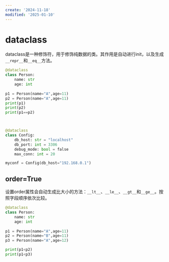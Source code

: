 ```yaml
---
create: '2024-11-18'
modified: '2025-01-10'
---
```


# dataclass

dataclass是一种修饰符，用于修饰纯数据的类。其作用是自动进行init，以及生成`__repr__`和`__eq__`方法。

```python
@dataclass
class Person:
    name: str
    age: int
    
p1 = Person(name="A",age=11)
p2 = Person(name="A",age=11)
print(p1)
print(p2)
print(p1==p2)



@dataclass
class Config:
    db_host: str = "localhost"
    db_port: int = 3306
    debug_mode: bool = false
    max_conn: int = 20

myconf = Config(db_host="192.168.0.1")
```

## order=True

设置order属性会自动生成比大小的方法：`__lt__`、`__le__`、`__gt__`和`__ge__`。按照字段顺序依次比较。

```python
@dataclass
class Person:
    name: str
    age: int
    
p1 = Person(name="A",age=11)
p2 = Person(name="B",age=11)
p3 = Person(name="A",age=12)

print(p1<p2)
print(p1<p3)
```